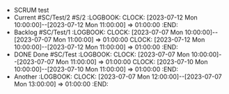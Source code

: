 - SCRUM test
- Current #SC/Test/2 #S/2
  :LOGBOOK:
  CLOCK: [2023-07-12 Mon 10:00:00]--[2023-07-12 Mon 11:00:00] =>  01:00:00
  :END:
- Backlog #SC/Test/1
  :LOGBOOK:
  CLOCK: [2023-07-07 Mon 10:00:00]--[2023-07-07 Mon 11:00:00] =>  01:00:00
  CLOCK: [2023-07-12 Mon 10:00:00]--[2023-07-12 Mon 11:00:00] =>  01:00:00
  :END:
- DONE Done #SC/Test
  :LOGBOOK:
  CLOCK: [2023-07-07 Mon 10:00:00]--[2023-07-07 Mon 11:00:00] =>  01:00:00
  CLOCK: [2023-07-10 Mon 10:00:00]--[2023-07-10 Mon 11:00:00] =>  01:00:00
  :END:
- Another
  :LOGBOOK:
  CLOCK: [2023-07-07 Mon 12:00:00]--[2023-07-07 Mon 13:00:00] =>  01:00:00
  :END:

